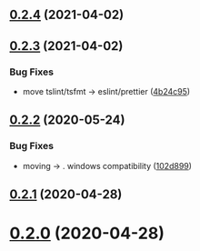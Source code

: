 ## [0.2.4](https://github.com/tufan-io/data-invariants/compare/0.2.3...0.2.4) (2021-04-02)



## [0.2.3](https://github.com/tufan-io/data-invariants/compare/0.2.2...0.2.3) (2021-04-02)


### Bug Fixes

* move tslint/tsfmt -> eslint/prettier ([4b24c95](https://github.com/tufan-io/data-invariants/commit/4b24c95212c65c487489bec835f2f0522ff2888f))



<a name="0.2.2"></a>
## [0.2.2](https://github.com/tufan-io/data-invariants/compare/0.2.1...0.2.2) (2020-05-24)


### Bug Fixes

* moving  -> . windows compatibility ([102d899](https://github.com/tufan-io/data-invariants/commit/102d899))



<a name="0.2.1"></a>
## [0.2.1](https://github.com/tufan-io/data-invariants/compare/0.2.0...0.2.1) (2020-04-28)



<a name="0.2.0"></a>
# [0.2.0](https://github.com/tufan-io/data-invariants/compare/v0.1.0...v0.2.0) (2020-04-28)



